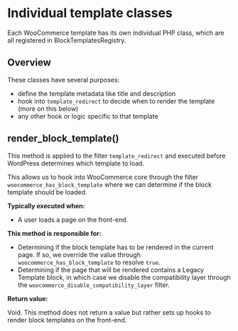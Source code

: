 # Individual template classes <!-- omit in toc -->

Each WooCommerce template has its own individual PHP class, which are all registered in BlockTemplatesRegistry.

## Overview

These classes have several purposes:

* define the template metadata like title and description
* hook into `template_redirect` to decide when to render the template (more on this below)
* any other hook or logic specific to that template

## render_block_template()

This method is applied to the filter `template_redirect` and executed before WordPress determines which template to load.

This allows us to hook into WooCommerce core through the filter `woocommerce_has_block_template` where we can determine if the block template should be loaded.

**Typically executed when:**

* A user loads a page on the front-end.

**This method is responsible for:**

* Determining if the block template has to be rendered in the current page. If so, we override the value through `woocommerce_has_block_template` to resolve `true`.
* Determining if the page that will be rendered contains a Legacy Template block, in which case we disable the compatibility layer through the `woocommerce_disable_compatibility_layer` filter.

**Return value:**

Void. This method does not return a value but rather sets up hooks to render block templates on the front-end.
